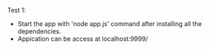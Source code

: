 Test 1:

- Start the app with 'node app.js' command after installing all the dependencies.
- Appication can be access at localhost:9999/


